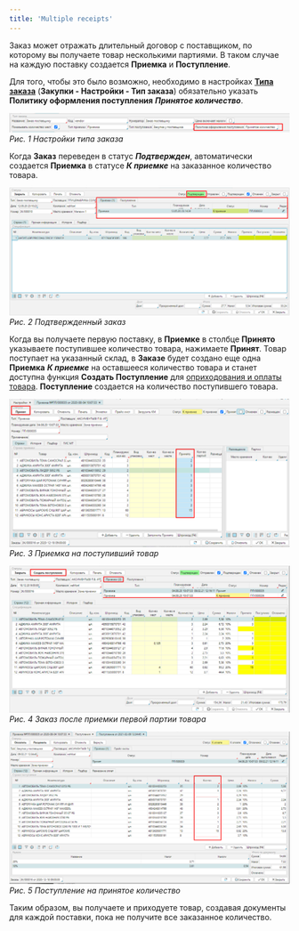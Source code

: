 ```yaml
---
title: 'Multiple receipts'
---
```


Заказ может отражать длительный договор с поставщиком, по которому вы получаете товар несколькими партиями. В таком случае на каждую поставку создается **Приемка** и **Поступление**.

Для того, чтобы это было возможно, необходимо в настройках [**Типа заказа**](Purchase_order_type.md) (**Закупки - Настройки - Тип заказа**) обязательно указать **Политику оформления поступления** ***Принятое количество***.

![](images/Multiple_receipts_1.png)  
*Рис. 1 Настройки типа заказа*

  

Когда **Заказ** переведен в статус ***Подтвержден***, автоматически создается **Приемка** в статусе ***К приемке*** на заказанное количество товара.

![](images/Multiple_receipts_2.png)
*Рис. 2 Подтвержденный заказ*

  
Когда вы получаете первую поставку, в **Приемке** в столбце **Принято** указываете поступившее количество товара, нажимаете **Принят**. Товар поступает на указанный склад, в **Заказе** будет создано еще одна  **Приемка** ***К приемке*** на оставшееся количество товара и станет доступна функция **Создать Поступление** для [оприходования и оплаты товара](Vendor_payments.md). **Поступление** создается на количество поступившего товара.

![](images/Multiple_receipts_3.png)  
*Рис. 3 Приемка на поступивший товар*

  

![](images/Multiple_receipts_4.png)  
*Рис. 4 Заказ после приемки первой партии товара*

  

![](images/Multiple_receipts_5.png)  
*Рис. 5 Поступление на принятое количество*

  

Таким образом, вы получаете и приходуете товар, создавая документы для каждой поставки, пока не получите все заказанное количество.

  



  
